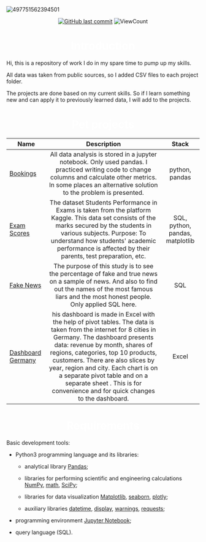 ![497751562394501](https://github.com/vnaumq/pet_projects/assets/147442501/97d1617b-c456-4ffe-87f5-4da273ef83a4)

<div id="badges" align="center">
  
[![GitHub last commit](https://img.shields.io/github/last-commit/vnaumq/pet_projects.svg)](https://github.com/vnaumq/pet_projects) 
![ViewCount](https://views.whatilearened.today/views/github/vnaumq/pet_projects.svg?cache=remove)

</div>

<h1 align="center" style="color:White">Introduction</h1>







Hi, this is a repository of work I do in my spare time to pump up my skills.

All data was taken from public sources, so I added CSV files to each project folder.

The projects are done based on my current skills. So if I learn something new and can apply it to previously learned data, I will add to the projects.

<h1 align="center" style="color:White">Pet projects</h1>

Name|Description | Stack
-----------|:-------:|:--------:
[Bookings](https://github.com/vnaumq/bookings/tree/main) | All data analysis is stored in a jupyter notebook. Only used pandas. I practiced writing code to change columns and calculate other metrics. In some places an alternative solution to the problem is presented.   | python, pandas
[Exam Scores](https://github.com/vnaumq/EXAM-SCORES)| The dataset Students Performance in Exams is taken from the platform Kaggle. This data set consists of the marks secured by the students in various subjects. Purpose: To understand how students' academic performance is affected by their parents, test preparation, etc. | SQL, python, pandas, matplotlib
[Fake News](https://github.com/vnaumq/FAKE-NEWS)| The purpose of this study is to see the percentage of fake and true news on a sample of news. And also to find out the names of the most famous liars and the most honest people. Only applied SQL here.| SQL
[Dashboard Germany](https://github.com/vnaumq/Dashboard-Germany-)|his dashboard is made in Excel with the help of pivot tables. The data is taken from the internet for 8 cities in Germany. The dashboard presents data: revenue by month, shares of regions, categories, top 10 products, customers. There are also slices by year, region and city. Each chart is on a separate pivot table and on a separate sheet . This is for convenience and for quick changes to the dashboard.| Excel


<h1 align="center" style="color:White">Requirements</h1>

Basic development tools:

* Python3 programming language and its libraries:

    + analytical library [Pandas](https://pandas.pydata.org/);

    + libraries for performing scientific and engineering calculations [NumPy](https://numpy.org/), [math](https://docs.python.org/3/library/math.html), [SciPy](https://scipy.org/);

    + libraries for data visualization [Matplotlib](https://matplotlib.org/), [seaborn](https://seaborn.pydata.org/), [plotly](https://plotly.com/python/);

    + auxiliary libraries [datetime](https://docs.python.org/3/library/datetime.html), [display](https://ipython.org/ipython-doc/3/api/generated/IPython.display.html), [warnings](https://docs.python.org/3/library/warnings.html), [requests](https://pythonru.com/biblioteki/kratkoe-rukovodstvo-po-biblioteke-python-requests);

* programming environment [Jupyter Notebook](https://jupyter.org/);

* query language (SQL).
